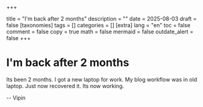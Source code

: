 
+++

title = "I'm back after 2 months"
description = ""
date = 2025-08-03
draft = false
[taxonomies]
tags = []
categories = []
[extra]
lang = "en"
toc = false
comment = false
copy = true
math = false
mermaid = false
outdate_alert = false
+++
# I'm back after 2 months

Its been 2 months. I got a new laptop for work. My blog workflow was in old laptop. Just now recovered it. Its now working. 

--
Vipin